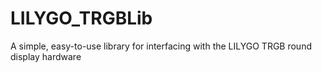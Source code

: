 # LILYGO_TRGBLib
A simple, easy-to-use library for interfacing with the LILYGO TRGB round display hardware
